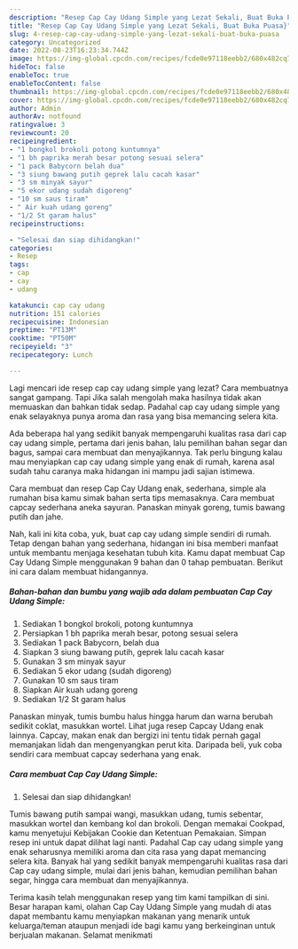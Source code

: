 ```yaml
---
description: "Resep Cap Cay Udang Simple yang Lezat Sekali, Buat Buka Puasa}"
title: "Resep Cap Cay Udang Simple yang Lezat Sekali, Buat Buka Puasa}"
slug: 4-resep-cap-cay-udang-simple-yang-lezat-sekali-buat-buka-puasa
category: Uncategorized
date: 2022-08-23T16:23:34.744Z
image: https://img-global.cpcdn.com/recipes/fcde0e97118eebb2/680x482cq70/cap-cay-udang-simple-foto-resep-utama.jpg
hideToc: false
enableToc: true
enableTocContent: false
thumbnail: https://img-global.cpcdn.com/recipes/fcde0e97118eebb2/680x482cq70/cap-cay-udang-simple-foto-resep-utama.jpg
cover: https://img-global.cpcdn.com/recipes/fcde0e97118eebb2/680x482cq70/cap-cay-udang-simple-foto-resep-utama.jpg
author: Admin
authorAv: notfound
ratingvalue: 3
reviewcount: 20
recipeingredient:
- "1 bongkol brokoli potong kuntumnya"
- "1 bh paprika merah besar potong sesuai selera"
- "1 pack Babycorn belah dua"
- "3 siung bawang putih geprek lalu cacah kasar"
- "3 sm minyak sayur"
- "5 ekor udang sudah digoreng"
- "10 sm saus tiram"
- " Air kuah udang goreng"
- "1/2 St garam halus"
recipeinstructions:

- "Selesai dan siap dihidangkan!"
categories:
- Resep
tags:
- cap
- cay
- udang

katakunci: cap cay udang 
nutrition: 151 calories
recipecuisine: Indonesian
preptime: "PT13M"
cooktime: "PT50M"
recipeyield: "3"
recipecategory: Lunch

---
```



Lagi mencari ide resep cap cay udang simple yang lezat? Cara membuatnya sangat gampang. Tapi Jika salah mengolah maka hasilnya tidak akan memuaskan dan bahkan tidak sedap. Padahal cap cay udang simple yang enak selayaknya punya aroma dan rasa yang bisa memancing selera kita.


Ada beberapa hal yang sedikit banyak mempengaruhi kualitas rasa dari cap cay udang simple, pertama dari jenis bahan, lalu pemilihan bahan segar dan bagus, sampai cara membuat dan menyajikannya. Tak perlu bingung kalau mau menyiapkan cap cay udang simple yang enak di rumah, karena asal sudah tahu caranya maka hidangan ini mampu jadi sajian istimewa.

Cara membuat dan resep Cap Cay Udang enak, sederhana, simple ala rumahan bisa kamu simak bahan serta tips memasaknya. Cara membuat capcay sederhana aneka sayuran. Panaskan minyak goreng, tumis bawang putih dan jahe.


Nah, kali ini kita coba, yuk, buat cap cay udang simple sendiri di rumah. Tetap dengan bahan yang sederhana, hidangan ini bisa memberi manfaat untuk membantu menjaga kesehatan tubuh kita. Kamu dapat membuat Cap Cay Udang Simple menggunakan 9 bahan dan 0 tahap pembuatan. Berikut ini cara dalam membuat hidangannya.

<!--inarticleads1-->

##### Bahan-bahan dan bumbu yang wajib ada dalam pembuatan Cap Cay Udang Simple:

1. Sediakan 1 bongkol brokoli, potong kuntumnya
1. Persiapkan 1 bh paprika merah besar, potong sesuai selera
1. Sediakan 1 pack Babycorn, belah dua
1. Siapkan 3 siung bawang putih, geprek lalu cacah kasar
1. Gunakan 3 sm minyak sayur
1. Sediakan 5 ekor udang (sudah digoreng)
1. Gunakan 10 sm saus tiram
1. Siapkan  Air kuah udang goreng
1. Sediakan 1/2 St garam halus


Panaskan minyak, tumis bumbu halus hingga harum dan warna berubah sedikit coklat, masukkan wortel. Lihat juga resep Capcay Udang enak lainnya. Capcay, makan enak dan bergizi ini tentu tidak pernah gagal memanjakan lidah dan mengenyangkan perut kita. Daripada beli, yuk coba sendiri cara membuat capcay sederhana yang enak. 

<!--inarticleads2-->

##### Cara membuat Cap Cay Udang Simple:


1. Selesai dan siap dihidangkan!

Tumis bawang putih sampai wangi, masukkan udang, tumis sebentar, masukkan wortel dan kembang kol dan brokoli. Dengan memakai Cookpad, kamu menyetujui Kebijakan Cookie dan Ketentuan Pemakaian. Simpan resep ini untuk dapat dilihat lagi nanti. Padahal Cap cay udang simple yang enak seharusnya memiliki aroma dan cita rasa yang dapat memancing selera kita. Banyak hal yang sedikit banyak mempengaruhi kualitas rasa dari Cap cay udang simple, mulai dari jenis bahan, kemudian pemilihan bahan segar, hingga cara membuat dan menyajikannya. 

Terima kasih telah menggunakan resep yang tim kami tampilkan di sini. Besar harapan kami, olahan Cap Cay Udang Simple yang mudah di atas dapat membantu kamu menyiapkan makanan yang menarik untuk keluarga/teman ataupun menjadi ide bagi kamu yang berkeinginan untuk berjualan makanan. Selamat menikmati
